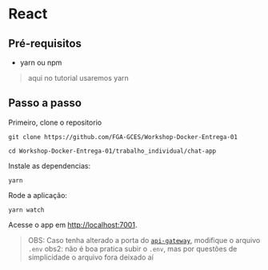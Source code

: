 # React

## Pré-requisitos

- yarn ou npm

> aqui no tutorial usaremos yarn

## Passo a passo

Primeiro, clone o repositorio

```console
git clone https://github.com/FGA-GCES/Workshop-Docker-Entrega-01

cd Workshop-Docker-Entrega-01/trabalho_individual/chat-app
```

Instale as dependencias:

```console
yarn
```

Rode a aplicação:

```console
yarn watch
```

Acesse o app em [http://localhost:7001](http://localhost:7001).

> OBS: Caso tenha alterado a porta do [`api-gateway`](../api-gateway/README.md), modifique o arquivo `.env`
> obs2: não é boa pratica subir o `.env`, mas por questões de simplicidade o arquivo fora deixado aí
